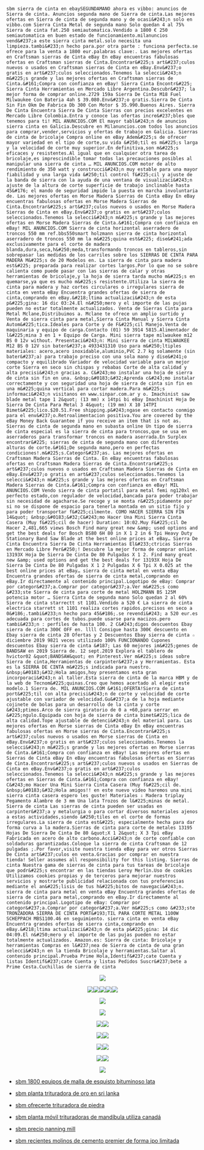 
```
sbm sierra de cinta en ebaySEGUNDAMANO ahora es vibbo: anuncios de Sierra de cinta. Anuncios segunda mano de Sierra de cinta.Las mejores ofertas en Sierra de cinta de segunda mano y de ocasi&#243;n solo en vibbo.com Sierra Cinta Metal de segunda mano Solo quedan 4 al 75% Sierra de cinta fat.250 semiautomatica.Vendido a 1800 € 250 semiautomatica en buen estado de funcionamiento.milanuncios vend&#237;a este sierra cinta metal.solo necesita una limpieza.tambi&#233;n hecho para.por otra parte : funciona perfecta.se ofrece para la venta a 1800 eur.palabras clave:. Las mejores ofertas en Craftsman sierras de Cinta eBay En eBay encuentras fabulosas ofertas en Craftsman sierras de Cinta.Encontrar&#225;s art&#237;culos nuevos o usados en Craftsman sierras de Cinta en eBay.Env&#237;o gratis en art&#237;culos seleccionados.Tenemos la selecci&#243;n m&#225;s grande y las mejores ofertas en Craftsman sierras de Cinta.&#161;Compra con confianza en eBay! Sierra Cinta Encontr&#225; Sierra Cinta Herramientas en Mercado Libre Argentina.Descubr&#237; la mejor forma de comprar online.2729 159a Sierra De Cinta M18 Fuel Milwaukee Con Bateria 4ah $ 39.080.Env&#237;o gratis.Sierra De Cinta Sin Fin Okm De Fabrica Db 300 Con Motor $ 35.990.Buenos Aires. Sierra De Cinta Encuentra Sierra De Cinta Sierras con precios excelentes en Mercado Libre Colombia.Entra y conoce las ofertas incre&#237;bles que tenemos para ti! MIL ANUNCIOS.COM El mayor tabl&#243;n de anuncios sierra cinta en Galicia.Descubre en Milanuncios.com todos los anuncios para comprar,vender,servicios y ofertas de trabajo en Galicia. Sierras de cinta de bricolaje Compra online en eBay Adem&#225;s de ofrecer mayor variedad en el tipo de corte,su vida &#250;til es m&#225;s larga y la velocidad de corte muy superior.En definitiva,son m&#225;s eficaces y resistentes.Al igual que en cualquier otra tarea de bricolaje,es imprescindible tomar todas las precauciones posibles al manipular una sierra de cinta … MIL ANUNCIOS.COM motor de alto rendimiento de 350 watt y construcci&#243;n muy estable para una mayor fiabilidad y una larga vida &#250;til control f&#225;cil y ajuste de la banda de sierra con la ayuda de una ventana de visualizaci&#243;n ajuste de la altura de corte superficie de trabajo inclinable hasta 45&#176; el mando de seguridad impide la puesta en marcha involuntaria de. Las mejores ofertas en Morse Madera Sierras de Cinta eBay En eBay encuentras fabulosas ofertas en Morse Madera Sierras de Cinta.Encontrar&#225;s art&#237;culos nuevos o usados en Morse Madera Sierras de Cinta en eBay.Env&#237;o gratis en art&#237;culos seleccionados.Tenemos la selecci&#243;n m&#225;s grande y las mejores ofertas en Morse Madera Sierras de Cinta.&#161;Compra con confianza en eBay! MIL ANUNCIOS.COM Sierra de cinta horizontal aserradero de troncos 550 mm ref.bbs550smart holzmann sierra de cinta horizontal aserradero de troncos 550 mm la m&#225;quina est&#225; dise&#241;ada exclusivamente para el corte de madera blanda,dura,seca,h&#250;meda,transformando troncos en tableros,sin sobrepasar las medidas de los carriles sobre los SIERRAS DE CINTA PARA MADERA M&#225;s de 20 Modelos en. La sierra de cinta para madera est&#225; preparada para realizar cortes largos.Por lo que no se sobre calienta como puede pasar con las sierras de calar y otras herramientas de bricolaje,y la hoja de sierra tarda mucho m&#225;s en quemarse,ya que es mucho m&#225;s resistente.Utiliza la sierra de cinta para madera y haz cortes circulares o irregulares sierra de cinta en venta eBay Encuentra grandes ofertas de sierra de cinta,comprando en eBay.&#218;ltima actualizaci&#243;n de esta p&#225;gina: 16 dic 03:24.El n&#250;mero y el importe de las pujas pueden no estar totalmente actualizados. Venta de Sierras Cinta para Metal Mclane,Distribuimos a. Mclane te ofrece un amplio surtido y Venta de sierra cinta para metal,Sierra Cinta Manual y Sierra Cinta Autom&#225;tica.Ideales para Corte y de F&#225;cil Manejo.Venta de maquinaria y equipo de carga.Contacto (01) 59 3914 5815.Alimentador de l&#225;mina 3 en 1 + Equipo de Carga. Mini sierra tape milwaukee m12 BS 0 12v without. Presentaci&#243;n: Mini sierra de cinta MILWAUKEE M12 BS 0 12V sin bater&#237;a 4933431310 Uso para m&#250;ltiples materiales: acero,acero inoxidable,aluminio,PVC 2.7 kg solamente (sin bater&#237;a) para trabajo preciso con una sola mano y dise&#241;o compacto y equilibrado Variador de velocidad variable para un mejor corte Sierra en seco sin chispas y rebabas Corte de alta calidad y alta precisi&#243;n gracias a. C&#243;mo instalar una hoja de sierra de cinta sin fin en una. &nbsp;&#0183;&#32;Aprenda c&#243;mo instalar correctamente y con seguridad una hoja de sierra de cinta sin fin en una m&#225;quina vertical para cortar madera.Para m&#225;s informaci&#243;n visitanos en www.sinpar.com.ar y o. Imachinist saw blade metal tape 1 2&quot; (13 mm) x 14tpi bi eBay Imachinist Hoja De Sierra De Cinta Para Metal 3 4&quot; (19 mm) X 10 14TPI Bimet&#225;lico.$20.51.Free shipping.p&#243;ngase en contacto conmigo para el env&#237;o.Retroalimentacion positiva.You are covered by the eBay Money Back Guarantee if you receive an item that is not as. Sierras de cinta de segunda mano en subasta online Un tipo de sierra de cinta especial es la sierra de cinta para troncos,que se usa en aserraderos para transformar troncos en madera aserrada.En Surplex encontrar&#225; sierras de cinta de segunda mano con diferentes alturas de corte.&#161;De segunda mano,pero en perfectas condiciones!.m&#225;s.Categor&#237;as. Las mejores ofertas en Craftsman Madera Sierras de Cinta. En eBay encuentras fabulosas ofertas en Craftsman Madera Sierras de Cinta.Encontrar&#225;s art&#237;culos nuevos o usados en Craftsman Madera Sierras de Cinta en eBay.Env&#237;o gratis en art&#237;culos seleccionados.Tenemos la selecci&#243;n m&#225;s grande y las mejores ofertas en Craftsman Madera Sierras de Cinta.&#161;Compra con confianza en eBay! MIL ANUNCIOS.COM Vendo sierra de cinta portatil para metal femi ng120xl en perfecto estado,con regulador de velocidad,bancada para poder trabajar sin necesidad de agacharse.Se recoge y se monta r&#225;pidamente por si no se dispone de espacio para tenerla montada en un sitio fijo y para poder transportar f&#225;cilmente. COMO HACER SIERRA SIN FIN 14&quot; &nbsp;&#0183;&#32;C&#243;mo Hacer Una Mini Sierra Cinta Casera (Muy f&#225;cil de hacer) Duration: 10:02.Muy F&#225;cil De Hacer 2,481,665 views Bosch Find many great new &amp; used options and get the best deals for Bosch BS80 6H 80 in X 1 2 in 6 Tpi Heavy Duty Stationary Band Saw Blade at the best online prices at eBay… Sierra De Cinta Encuentra Sierra De Cinta Herramientas El&#233;ctricas Sierras en Mercado Libre Per&#250;! Descubre la mejor forma de comprar online. 13193X Hoja De Sierra De Cinta De 80 Pulgadas X 1 2. Find many great new &amp; used options and get the best deals for 13193X Hoja De Sierra De Cinta De 80 Pulgadas X 1 2 Pulgadas X 6 Tpi X 0.025 at the best online prices at eBay… sierra de cinta metal en venta eBay Encuentra grandes ofertas de sierra de cinta metal,comprando en eBay.Ir directamente al contenido principal.Logotipo de eBay: Comprar por categor&#237;a.Comprar por categor&#237;a.Ver m&#225;s como &#233;ste Sierra de cinta para corte de metal HOLZMANN BS 125M potencia motor … Sierra Cinta de segunda mano Solo quedan 2 al 60% Sierra de cinta starrectt st 1101.Vendido a 520 € La sierra de cinta electrica starrett st 1101 realiza cortes rapidos.precisos en seco a 0&#186;.tambi&#233;n hecho para 45&#186;.se revendi&#243; a 520 eur.es adecuada para cortes de tubos.puede usarse para macizos.pero tambi&#233;n : perfiles de hasta 100. 2 C&#243;digos descuentos Ebay sierra de cinta 300€ OFF en. llll Consigue hasta 300€ descuento en Ebay sierra de cinta 28 Ofertas y 2 Descuentos Ebay sierra de cinta ☆ diciembre 2019 9821 veces utilizado 100% FUNCIONANDO Cupones descuentos Ebay sierra de cinta &#187; Las 60 mejores im&#225;genes de BANDSAW en 2019 Sierra de. 12 sept.2019 Explora el tablero de hvictor02 &quot;BANDSAW&quot; en Pinterest.Ver m&#225;s ideas sobre Sierra de cinta,Herramientas de carpinter&#237;a y Herramientas. Esta es la SIERRA DE CINTA m&#225;s indicada para nuestro. &nbsp;&#0183;&#32;Hola amigos,hoy presentamos esta gran incorporaci&#243;n al taller.Esta sierra de cinta de la marca HBM y de la web de Tecnom&#225;quinas.Creo que hemos acertado al elegir este modelo.1 Sierra de. MIL ANUNCIOS.COM &#161;OFERTA!Sierra de cinta port&#225;til con alta precisi&#243;n de corte y velocidad de corte ajustable con variador de velocidad.Gu&#237;a de la hoja mediante cojinete de bolas para un desarrollo de la cinta y corte &#243;ptimos.Arco de sierra giratorio de 0 a +60,para serrar en &#225;ngulo.Equipada con hoja de sierra de cinta bimet&#225;lica de alta calidad.Tope ajustable de detenci&#243;n del material para. Las mejores ofertas en Morse sierras de Cinta eBay En eBay encuentras fabulosas ofertas en Morse sierras de Cinta.Encontrar&#225;s art&#237;culos nuevos o usados en Morse sierras de Cinta en eBay.Env&#237;o gratis en art&#237;culos seleccionados.Tenemos la selecci&#243;n m&#225;s grande y las mejores ofertas en Morse sierras de Cinta.&#161;Compra con confianza en eBay! Las mejores ofertas en Sierras de Cinta eBay En eBay encuentras fabulosas ofertas en Sierras de Cinta.Encontrar&#225;s art&#237;culos nuevos o usados en Sierras de Cinta en eBay.Env&#237;o gratis en art&#237;culos seleccionados.Tenemos la selecci&#243;n m&#225;s grande y las mejores ofertas en Sierras de Cinta.&#161;Compra con confianza en eBay! C&#243;mo Hacer Una Mini Sierra Cinta Casera (Muy f&#225;cil de. &nbsp;&#0183;&#32;Hola amigos!! en este nuevo video haremos una mini sierra cinta casera espero les guste! Materiales ⇩ Madera triplay Pegamento Alambre de 3 mm Una lata Trozos de l&#225;minas de metal. Sierra de cinta Las sierras de cinta pueden ser usadas en carpinter&#237;a y metalurgia o para cortar diversos materiales ajenos a estas actividades,siendo &#250;tiles en el corte de formas irregulares.La sierra de cinta est&#225; especialmente hecha para dar forma curva a la madera.Sierras de cinta para corte de metales 13195 Hojas De Sierra De Cinta De 80 &quot;X 1 2&quot; X 3 Tpi eBay Fabricada en acero de alto carbono.Acci&#243;n de corte confiable con soldaduras garantizadas.Coloque la sierra de cinta Craftsman de 12 pulgadas ;.Por favor,visite nuestra tienda eBay para ver otros Sierras De Cinta art&#237;culos en venta.Gracias por comprar en nuestra tienda! Seller assumes all responsibility for this listing. Sierras de cinta Nuestra gama de sierras de cinta para tus tareas de bricolaje que podr&#225;s encontrar en las tiendas Leroy Merlin.Uso de cookies Utilizamos cookies propias y de terceros para mejorar nuestros servicios y mostrarte publicidad relacionada con tus preferencias mediante el an&#225;lisis de tus h&#225;bitos de navegaci&#243;n. sierra de cinta para metal en venta eBay Encuentra grandes ofertas de sierra de cinta para metal,comprando en eBay.Ir directamente al contenido principal.Logotipo de eBay: Comprar por categor&#237;a.Comprar por categor&#237;a.Ver m&#225;s como &#233;ste TRONZADORA SIERRA DE CINTA PORT&#193;TIL PARA CORTE METAL 1100W SCHEPPACH MBS1100.46 en seguimiento. sierra cinta en venta eBay Encuentra grandes ofertas de sierra cinta,comprando en eBay.&#218;ltima actualizaci&#243;n de esta p&#225;gina: 14 dic 04:09.El n&#250;mero y el importe de las pujas pueden no estar totalmente actualizados. Amazon.es: Sierra de cinta: Bricolaje y herramientas Compras en l&#237;nea de Sierra de cinta de una gran selecci&#243;n en la tienda Bricolaje y herramientas.Saltar al contenido principal.Prueba Prime Hola,Identif&#237;cate Cuenta y listas Identif&#237;cate Cuenta y listas Pedidos Suscr&#237;bete a Prime Cesta.Cuchillas de sierra de cinta 
```

<div align="center">

<a href="https://es-crusher.shibang-china.com/github&k=sbm+sierra+de+cinta+en+ebay"><img src="https://static.shibang-china.com/es/crusher/logo.jpg"></a>

<a href="https://es-crusher.shibang-china.com/github&k=sbm+sierra+de+cinta+en+ebay"><img src="https://static.shibang-china.com/es/crusher/index.jpg"></a><a href="https://es-crusher.shibang-china.com/material.htmlgithub&k=sbm+sierra+de+cinta+en+ebay"><img src="https://static.shibang-china.com/es/crusher/material.jpg"></a><a href="https://es-crusher.shibang-china.com/application.htmlgithub&k=sbm+sierra+de+cinta+en+ebay"><img src="https://static.shibang-china.com/es/crusher/application.jpg"></a><a href="https://es-crusher.shibang-china.com/aboutus.htmlgithub&k=sbm+sierra+de+cinta+en+ebay"><img src="https://static.shibang-china.com/es/crusher/aboutus.jpg"></a><a href="https://es-crusher.shibang-china.com/contact.htmlgithub&k=sbm+sierra+de+cinta+en+ebay"><img src="https://static.shibang-china.com/es/crusher/contact.jpg"></a>

<a href="https://es-crusher.shibang-china.com/github&k=sbm+sierra+de+cinta+en+ebay"><img src="https://static.shibang-china.com/es/crusher/banner.jpg"></a>

<a href="https://swt.shibang-china.com/github&k=sbm+sierra+de+cinta+en+ebay"><img src="https://static.shibang-china.com/es/crusher/text.jpg"></a>

<a href="https://swt.shibang-china.com/github&k=sbm+sierra+de+cinta+en+ebay"><img src="https://static.shibang-china.com/es/crusher/chat.jpg"></a><a href="https://es-crusher.shibang-china.com/contact.htmlgithub&k=sbm+sierra+de+cinta+en+ebay"><img src="https://static.shibang-china.com/es/crusher/message.jpg"></a>

<a href="https://es-crusher.shibang-china.com/products/pe.htmlgithub&k=sbm+sierra+de+cinta+en+ebay"><img src="https://static.shibang-china.com/es/crusher/pe.jpg"></a><a href="https://es-crusher.shibang-china.com/products/pf.htmlgithub&k=sbm+sierra+de+cinta+en+ebay"><img src="https://static.shibang-china.com/es/crusher/pf.jpg"></a>

<a href="https://es-crusher.shibang-china.com/products/hpt.htmlgithub&k=sbm+sierra+de+cinta+en+ebay"><img src="https://static.shibang-china.com/es/crusher/hpt.jpg"></a><a href="https://es-crusher.shibang-china.com/products/vsi.htmlgithub&k=sbm+sierra+de+cinta+en+ebay"><img src="https://static.shibang-china.com/es/crusher/vsi.jpg"></a>

<a href="https://es-crusher.shibang-china.com/products/klv.htmlgithub&k=sbm+sierra+de+cinta+en+ebay"><img src="https://static.shibang-china.com/es/crusher/klv.jpg"></a><a href="https://es-crusher.shibang-china.com/products/portable.htmlgithub&k=sbm+sierra+de+cinta+en+ebay"><img src="https://static.shibang-china.com/es/crusher/portable.jpg"></a>

<a href="https://swt.shibang-china.com/github&k=sbm+sierra+de+cinta+en+ebay"><img src="https://static.shibang-china.com/es/crusher/case.jpg"></a>

</div>


* [sbm 1800 equipos de malla de esquisto bituminoso lata](sbm%201800%20equipos%20de%20malla%20de%20esquisto%20bituminoso%20lata.md)

* [sbm planta trituradora de oro en sri lanka](sbm%20planta%20trituradora%20de%20oro%20en%20sri%20lanka.md)

* [sbm ofrecerte trituradora de piedra](sbm%20ofrecerte%20trituradora%20de%20piedra.md)

* [sbm planta móvil trituradoras de mandíbula utiliza canadá](sbm%20planta%20m%C3%B3vil%20trituradoras%20de%20mand%C3%ADbula%20utiliza%20canad%C3%A1.md)

* [sbm precio nanning mill](sbm%20precio%20nanning%20mill.md)

* [sbm recientes molinos de cemento premier de forma ipo limitada](sbm%20recientes%20molinos%20de%20cemento%20premier%20de%20forma%20ipo%20limitada.md)